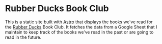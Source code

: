 # Rubber Ducks Book Club

This is a static site built with [Astro](https://astro.build/) that displays the books we've read for the [Rubber Ducks](https://www.linkedin.com/company/rubber-ducks-nm) Book Club. It fetches the data from a Google Sheet that I maintain to keep track of the books we've read in the past or are going to read in the future.

